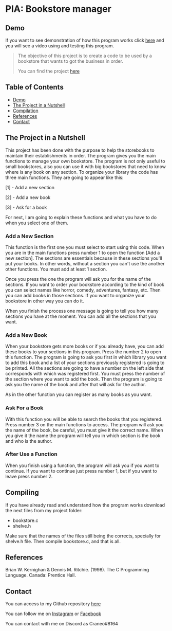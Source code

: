 # PIA: Bookstore manager

## Demo
If you want to see demonstration of how this program works click [here](https://www.youtube.com/watch?v=enOsz2AGQrg) and you will see a video using and testing this program.

>The objective of this project is to create a code to be used by a bookstore that wants to got the business in order.
>
>You can find the project [here](https://github.com/Kraneo/C/tree/main/pia)


## Table of Contents 
* [Demo](#Demo)
* [The Project in a Nutshell](#The-Project-in-a-Nutshell)
* [Compilation](#Compilation)
* [References](#References)
* [Contact](#Contact)
<!-- * [License](#license) -->

## The Project in a Nutshell
This project has been done with the purpose to help the storebooks to maintain their establishments in order. The program gives you the main functions to manage your own bookstore. The program is not only useful to small bookstores, also you can use it with big bookstores that need to know where is any book on any section. To organize your library the code has three main functions. They are going to appear like this:

[1] - Add a new section

[2] - Add a new book

[3] - Ask for a book

For next, I am going to explain these functions and what you have to do when you select one of them.
### Add a New Section
This function is the first one you must select to start using this code. When you are in the main functions press number 1 to open the function [Add a new section]. The sections are essentials because in these sections you'll put your books. In other words, without a section you can't use the another other functions. You must add at least 1 section.

Once you press the one the program will ask you for the name of the sections. If you want to order your bookstore according to the kind of book you can select names like horror, comedy, adventures, fantasy, etc. Then you can add books in those sections. If you want to organize your bookstore in other way you can do it. 

When you finish the process one message is going to tell you how many sections you have at the moment. You can add all the sections that you want.

### Add a New Book
When your bookstore gets more books or if you already have, you can add these books to your sections in this program. Press the number 2 to open this function. The program is going to ask you first in which library you want to add this book and a list of your sections previously registered is going to be printed. All the sections are going to have a number on the left side that corresponds with which was registered first. You must press the number of the section where you want to add the book. Then the program is going to ask you the name of the book and after that will ask for the author.

As in the other function you can register as many books as you want.

### Ask For a Book
With this function you will be able to search the books that you registered. Press number 3 on the main functions to access. The program will ask you the name of the book, be careful, you must give it the correct name. When you give it the name the program will tell you in which section is the book and who is the author.

### After Use a Function
When you finish using a function, the program will ask you if you want to continue. If you want to continue just press number 1, but if you want to leave press number 2.

## Compiling
If you have already read and understand how the program works download the next files from my project folder:
* bookstore.c
* shelve.h

Make sure that the names of the files still being the corrects, specially for shelve.h file. Then compile bookstore.c, and that is all.

## References 
Brian W. Kernighan & Dennis M. Ritchie. (1998). The C Programming Language. Canada: Prentice Hall.

## Contact
You can access to my Github repository [here](https://github.com/Kraneo)

You can follow me on [Instagram](https://www.instagram.com/eldeunombre/?hl=es-la) or [Facebook](https://www.facebook.com/ramses.hernandez.522)

You can contact with me on Discord as Craneo#8164 
